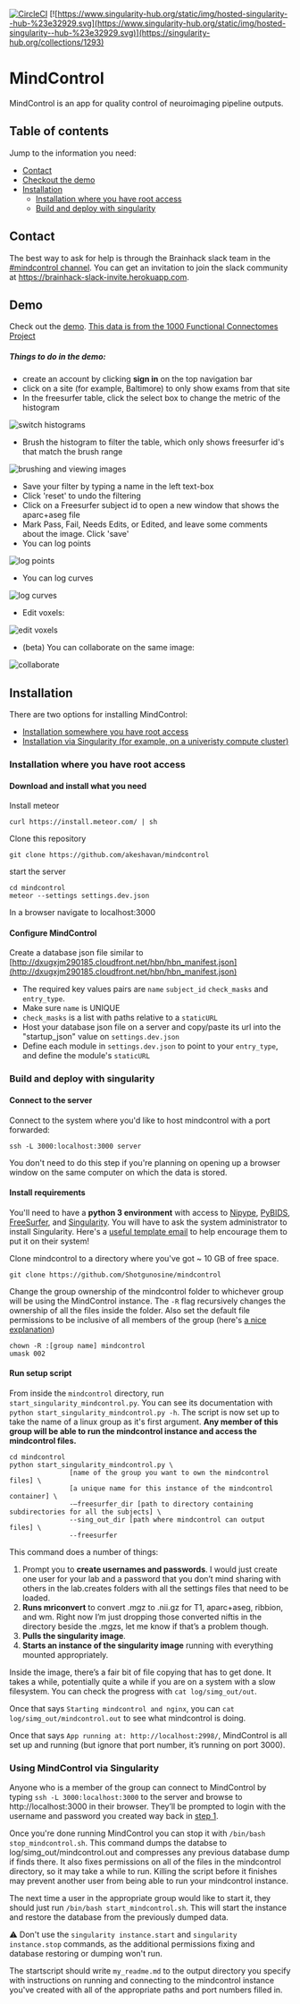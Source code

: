 [![CircleCI](https://circleci.com/gh/Shotgunosine/mindcontrol/tree/master.svg?style=svg)](https://circleci.com/gh/Shotgunosine/mindcontrol/tree/master)
[![https://www.singularity-hub.org/static/img/hosted-singularity--hub-%23e32929.svg](https://www.singularity-hub.org/static/img/hosted-singularity--hub-%23e32929.svg)](https://singularity-hub.org/collections/1293)

# MindControl

MindControl is an app for quality control of neuroimaging pipeline outputs.

## Table of contents

Jump to the information you need:

* [Contact](#contact)
* [Checkout the demo](#demo)
* [Installation](#installation)
  * [Installation where you have root access](#installation-where-you-have-root-access)
  * [Build and deploy with singularity](#build-and-deploy-with-singularity)

## Contact

The best way to ask for help is through the Brainhack slack team in the [#mindcontrol channel](https://brainhack.slack.com/messages/C4TCFG99C/). You can get an invitation to join the slack community at https://brainhack-slack-invite.herokuapp.com. 

## Demo

Check out the [demo](http://mindcontrol.herokuapp.com/). [This data is from the 1000 Functional Connectomes Project](http://fcon_1000.projects.nitrc.org/fcpClassic/FcpTable.html)

##### Things to do in the demo:

* create an account by clicking **sign in** on the top navigation bar
* click on a site (for example, Baltimore) to only show exams from that site
* In the freesurfer table, click the select box to change the metric of the histogram

![switch histograms](http://dxugxjm290185.cloudfront.net/demo_gifs/histogram_switch.gif)

* Brush the histogram to filter the table, which only shows freesurfer id's that match the brush range 

![brushing and viewing images](http://dxugxjm290185.cloudfront.net/demo_gifs/histogram_brushing_and_image_viewing.gif)

* Save your filter by typing a name in the left text-box
* Click 'reset' to undo the filtering
* Click on a Freesurfer subject id to open a new window that shows the aparc+aseg file
* Mark Pass, Fail, Needs Edits, or Edited, and leave some comments about the image. Click 'save'
* You can log points

![log points](http://dxugxjm290185.cloudfront.net/demo_gifs/logLesion.gif)

* You can log curves

![log curves](http://dxugxjm290185.cloudfront.net/demo_gifs/logContour.gif)

* Edit voxels:

![edit voxels](http://dxugxjm290185.cloudfront.net/demo_gifs/dura_edit.gif)

* (beta) You can collaborate on the same image:

![collaborate](http://dxugxjm290185.cloudfront.net/demo_gifs/syncedViewers.gif)

## Installation

There are two options for installing MindControl:
* [Installation somewhere you have root access](#installation-where-you-have-root-access)
* [Installation via Singularity (for example, on a univeristy compute cluster)](#build-and-deploy-with-singularity)

### Installation where you have root access

#### Download and install what you need

Install meteor 

```
curl https://install.meteor.com/ | sh
```

Clone this repository

```
git clone https://github.com/akeshavan/mindcontrol
```

start the server

```
cd mindcontrol
meteor --settings settings.dev.json
```

In a browser navigate to localhost:3000

#### Configure MindControl

Create a database json file similar to [http://dxugxjm290185.cloudfront.net/hbn/hbn_manifest.json](http://dxugxjm290185.cloudfront.net/hbn/hbn_manifest.json)

* The required key values pairs are `name` `subject_id` `check_masks` and `entry_type`. 
* Make sure `name` is UNIQUE
* `check_masks` is a list with paths relative to a `staticURL`
* Host your database json file on a server and copy/paste its url into the "startup_json" value on `settings.dev.json`
* Define each module in `settings.dev.json` to point to your `entry_type`, and define the module's `staticURL`

### Build and deploy with singularity

#### Connect to the server

Connect to the system where you'd like to host mindcontrol with a port forwarded:

```
ssh -L 3000:localhost:3000 server
```

You don't need to do this step if you're planning on opening up a browser window on the same computer on which the data is stored.

#### Install requirements

You'll need to have a **python 3 environment** with access to [Nipype](https://nipype.readthedocs.io/en/latest/), [PyBIDS](https://github.com/INCF/pybids), [FreeSurfer](https://surfer.nmr.mgh.harvard.edu/fswiki/DownloadAndInstall), and [Singularity](https://www.sylabs.io/guides/2.5.1/user-guide/#). You will have to ask the system administrator to install Singularity. Here's a [useful template email](https://singularity.lbl.gov/install-request) to help encourage them to put it on their system!

Clone mindcontrol to a directory where you've got ~ 10 GB of free space.

```
git clone https://github.com/Shotgunosine/mindcontrol
```

Change the group ownership of the mindcontrol folder to whichever group will be using the MindControl instance. The `-R` flag recursively changes the ownership of all the files inside the folder. Also set the default file permissions to be inclusive of all members of the group (here's [a nice explanation](https://askubuntu.com/questions/44542/what-is-umask-and-how-does-it-work/44548#44548))

```
chown -R :[group name] mindcontrol
umask 002
```

#### Run setup script

From inside the `mindcontrol` directory, run `start_singularity_mindcontrol.py`. You can see its documentation with `python start_singularity_mindcontrol.py -h`. The script is now set up to take the name of a linux group as it's first argument. **Any member of this group will be able to run the mindcontrol instance and access the mindcontrol files.**

```
cd mindcontrol
python start_singularity_mindcontrol.py \
               [name of the group you want to own the mindcontrol files] \
               [a unique name for this instance of the mindcontrol container] \
               -—freesurfer_dir [path to directory containing subdirectories for all the subjects] \
               --sing_out_dir [path where mindcontrol can output files] \
               --freesurfer
```

This command does a number of things:
1. Prompt you to **create usernames and passwords**. I would just create one user for your lab and a password that you don’t mind sharing with others in the lab.creates folders with all the settings files that need to be loaded.  
2. **Runs mriconvert** to convert .mgz to .nii.gz for T1, aparc+aseg, ribbion, and wm. Right now I’m just dropping those converted niftis in the directory beside the .mgzs, let me know if that’s a problem though.  
3. **Pulls the singularity image**.  
4. **Starts an instance of the singularity image** running with everything mounted appropriately.  

Inside the image, there’s a fair bit of file copying that has to get done. It takes a while, potentially quite a while if you are on a system with a slow filesystem. You can check the progress with `cat log/simg_out/out`.  

Once that says `Starting mindcontrol and nginx`, you can `cat log/simg_out/mindcontrol.out` to see what mindcontrol is doing.  

Once that says `App running at: http://localhost:2998/`, MindControl is all set up and running (but ignore that port number, it’s running on port 3000).

### Using MindControl via Singularity

Anyone who is a member of the group can connect to MindControl by typing `ssh -L 3000:localhost:3000` to the server and browse to http://localhost:3000 in their browser. They’ll be prompted to login with the username and password you created way back in [step 1](#run-setup-script).

Once you're done running MindControl you can stop it with `/bin/bash stop_mindcontrol.sh`. This command dumps the databse to log/simg_out/mindcontrol.out and compresses any previous database dump if finds there. It also fixes permissions on all of the files in the mindcontrol directory, so it may take a while to run. Killing the script before it finishes may prevent another user from being able to run your mindcontrol instance.

The next time a user in the appropriate group would like to start it, they should just run `/bin/bash start_mindcontrol.sh`. This will start the instance and restore the database from the previously dumped data.

:warning: Don't use the `singularity instance.start` and `singularity instance.stop` commands, as the additional permissions fixing and database restoring or dumping won't run.

The startscript should write `my_readme.md` to the output directory you specify with instructions on running and connecting to the mindcontrol instance you've created with all of the appropriate paths and port numbers filled in. 


